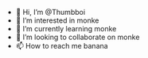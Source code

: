 - 👋 Hi, I’m @Thumbboi
- 👀 I’m interested in monke
- 🌱 I’m currently learning monke
- 💞️ I’m looking to collaborate on monke
- 📫 How to reach me banana

<!---
Thumbboi/Thumbboi is a ✨ special ✨ repository because its `README.md` (this file) appears on your GitHub profile.
You can click the Preview link to take a look at your changes.
--->

